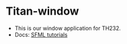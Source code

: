 # Titan-window

* This is our window application for TH232.
* Docs: [SFML tutorials](https://www.sfml-dev.org/tutorials/2.6/)

